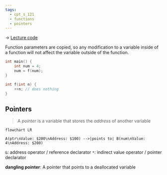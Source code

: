 ```yaml
---
tags:
  - cpt_s_121
  - functions
  - pointers
---
```


-> [Lecture code](https://github.com/mathletedev/cpt_s/blob/main/121/lectures/2023-10-04)

Function parameters are copied, so any modification to a variable inside of a function will not affect the variable outside of the function.

```c
int main() {
	int num = 4;
	num = f(num);
}

int f(int n) {
	++n; // does nothing
}
```

## Pointers

> A *pointer* is a variable that stores the *address* of another variable

```mermaid
flowchart LR

A(ptr\nValue: $200\nAddress: $100) -->|points to| B(num\nValue: 4\nAddress: $200)
```

`&`: address operator / reference declarator
`*`: indirect value operator / pointer declarator

**dangling pointer**: A pointer that points to a deallocated variable